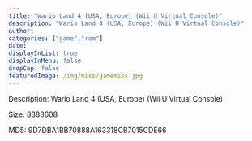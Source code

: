 ```yaml
---
title: "Wario Land 4 (USA, Europe) (Wii U Virtual Console)"
description: "Wario Land 4 (USA, Europe) (Wii U Virtual Console)"
author: 
categories: ["game","rom"]
date: 
displayInList: true
displayInMenu: false
dropCap: false
featuredImage: /img/miss/gamemiss.jpg
---
```


Description: Wario Land 4 (USA, Europe) (Wii U Virtual Console)

Size: 8388608

MD5: 9D7DBA1BB70888A163318CB7015CDE66

